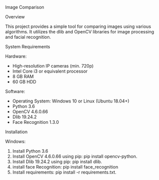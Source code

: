 Image Comparison 


Overview

This project provides a simple tool for comparing images using various algorithms. It utilizes the dlib and OpenCV libraries for image processing and facial recognition.


System Requirements

Hardware:

- High-resolution IP cameras (min. 720p)
- Intel Core i3 or equivalent processor
- 8 GB RAM
- 60 GB HDD

Software:

- Operating System: Windows 10 or Linux (Ubuntu 18.04+)
- Python 3.6
- OpenCV 4.6.0.66
- Dlib 19.24.2
- Face Recognition 1.3.0

Installation

Windows:

1. Install Python 3.6
2. Install OpenCV 4.6.0.66 using pip: pip install opencv-python.
3. Install Dlib 19.24.2 using pip: pip install dlib.
4. install face Recognition: pip install face_recognition
5. Install requirements: pip install -r requirements.txt.
